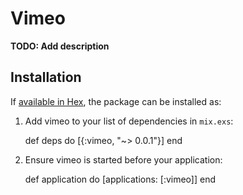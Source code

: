 # Vimeo

**TODO: Add description**

## Installation

If [available in Hex](https://hex.pm/docs/publish), the package can be installed as:

  1. Add vimeo to your list of dependencies in `mix.exs`:

        def deps do
          [{:vimeo, "~> 0.0.1"}]
        end

  2. Ensure vimeo is started before your application:

        def application do
          [applications: [:vimeo]]
        end
